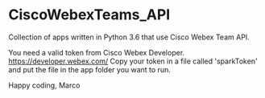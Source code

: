 # CiscoWebexTeams_API
Collection of apps written in Python 3.6 that use Cisco Webex Team API.

You need a valid token from Cisco Webex Developer.
https://developer.webex.com/
Copy your token in a file called 'sparkToken' and put the file in the app folder you want to run.

Happy coding,
Marco
